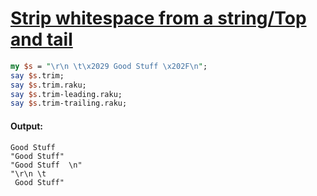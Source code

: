 [1]: https://rosettacode.org/wiki/Strip_whitespace_from_a_string/Top_and_tail

# [Strip whitespace from a string/Top and tail][1]



```perl
my $s = "\r\n \t\x2029 Good Stuff \x202F\n";
say $s.trim;
say $s.trim.raku;
say $s.trim-leading.raku;
say $s.trim-trailing.raku;
```

#### Output:
```
Good Stuff
"Good Stuff"
"Good Stuff  \n"
"\r\n \t
 Good Stuff"
```
